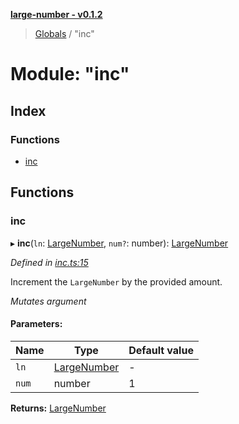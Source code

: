 **[large-number - v0.1.2](../README.md)**

> [Globals](../globals.md) / "inc"

# Module: "inc"

## Index

### Functions

* [inc](_inc_.md#inc)

## Functions

### inc

▸ **inc**(`ln`: [LargeNumber](../interfaces/_types_.largenumber.md), `num?`: number): [LargeNumber](../interfaces/_types_.largenumber.md)

*Defined in [inc.ts:15](https://github.com/zimmed/large-number/blob/e609f3a/src/inc.ts#L15)*

Increment the `LargeNumber` by the provided amount.

*Mutates argument*

#### Parameters:

Name | Type | Default value |
------ | ------ | ------ |
`ln` | [LargeNumber](../interfaces/_types_.largenumber.md) | - |
`num` | number | 1 |

**Returns:** [LargeNumber](../interfaces/_types_.largenumber.md)
